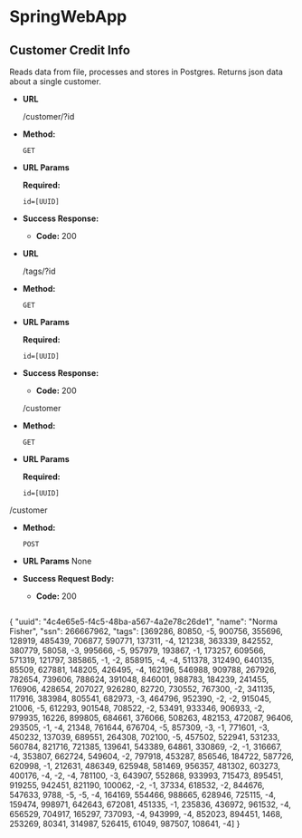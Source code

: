 # SpringWebApp
**Customer Credit Info**
----
  Reads data from file, processes and stores in Postgres.
  Returns json data about a single customer.

* **URL**

  /customer/?id

* **Method:**

  `GET`
  
*  **URL Params**

   **Required:**
 
   `id=[UUID]`

* **Success Response:**

  * **Code:** 200 <br />
  
* **URL**

  /tags/?id

* **Method:**

  `GET`
  
*  **URL Params**

   **Required:**
 
   `id=[UUID]`

* **Success Response:**

  * **Code:** 200 <br />

  /customer

* **Method:**

  `GET`
  
*  **URL Params**

   **Required:**
 
   `id=[UUID]`

  /customer

* **Method:**

  `POST`
  
*  **URL Params**
  None

* **Success Request Body:**

  * **Code:** 200 <br />
    
  ```
{
	"uuid": "4c4e65e5-f4c5-48ba-a567-4a2e78c26de1",
	"name": "Norma Fisher",
	"ssn": 266667962,
	"tags": [369286, 80850, -5, 900756, 355696, 128919, 485439, 706877, 590771, 137311, -4, 121238, 363339, 842552, 380779, 58058, -3, 995666, -5, 957979, 193867, -1, 173257, 609566, 571319, 121797, 385865, -1, -2, 858915, -4, -4, 511378, 312490, 640135, 85509, 627881, 148205, 426495, -4, 162196, 546988, 909788, 267926, 782654, 739606, 788624, 391048, 846001, 988783, 184239, 241455, 176906, 428654, 207027, 926280, 82720, 730552, 767300, -2, 341135, 117916, 383984, 805541, 682973, -3, 464796, 952390, -2, -2, 915045, 21006, -5, 612293, 901548, 708522, -2, 53491, 933346, 906933, -2, 979935, 16226, 899805, 684661, 376066, 508263, 482153, 472087, 96406, 293505, -1, -4, 21348, 761644, 676704, -5, 857309, -3, -1, 771601, -3, 450232, 137039, 689551, 264308, 702100, -5, 457502, 522941, 531233, 560784, 821716, 721385, 139641, 543389, 64861, 330869, -2, -1, 316667, -4, 353807, 662724, 549604, -2, 797918, 453287, 856546, 184722, 587726, 620998, -1, 212631, 486349, 625948, 581469, 956357, 481302, 603273, 400176, -4, -2, -4, 781100, -3, 643907, 552868, 933993, 715473, 895451, 919255, 942451, 821190, 100062, -2, -1, 37334, 618532, -2, 844676, 547633, 9788, -5, -5, -4, 164169, 554466, 988665, 628946, 725115, -4, 159474, 998971, 642643, 672081, 451335, -1, 235836, 436972, 961532, -4, 656529, 704917, 165297, 737093, -4, 943999, -4, 852023, 894451, 1468, 253269, 80341, 314987, 526415, 61049, 987507, 108641, -4]
}
```
